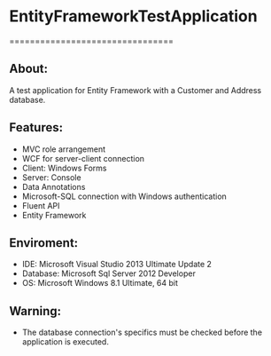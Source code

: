 # EntityFrameworkTestApplication
================================


About:
------
A test application for Entity Framework with a Customer and Address database.


Features:
---------
- MVC role arrangement
- WCF for server-client connection
- Client: Windows Forms
- Server: Console
- Data Annotations
- Microsoft-SQL connection with Windows authentication
- Fluent API
- Entity Framework


Enviroment:
-----------
- IDE: Microsoft Visual Studio 2013 Ultimate Update 2
- Database: Microsoft Sql Server 2012 Developer
- OS: Microsoft Windows 8.1 Ultimate, 64 bit


Warning:
--------
- The database connection's specifics must be checked before the application is executed.
